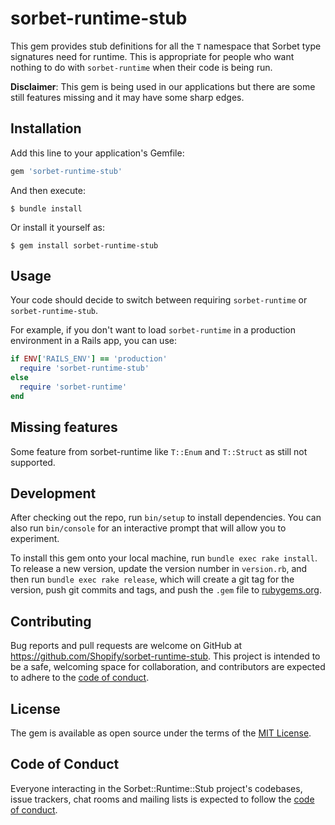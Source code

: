 # sorbet-runtime-stub

This gem provides stub definitions for all the `T` namespace that Sorbet type signatures need for runtime. This is appropriate for people who want nothing to do with `sorbet-runtime` when their code is being run.

**Disclaimer**: This gem is being used in our applications but there are some still features missing and it may have some sharp edges.

## Installation

Add this line to your application's Gemfile:

```ruby
gem 'sorbet-runtime-stub'
```

And then execute:

    $ bundle install

Or install it yourself as:

    $ gem install sorbet-runtime-stub

## Usage

Your code should decide to switch between requiring `sorbet-runtime` or `sorbet-runtime-stub`.

For example, if you don't want to load `sorbet-runtime` in a production environment in a Rails app, you can use:
```ruby
if ENV['RAILS_ENV'] == 'production'
  require 'sorbet-runtime-stub'
else
  require 'sorbet-runtime'
end
```

## Missing features

Some feature from sorbet-runtime like `T::Enum` and `T::Struct` as still not supported.

## Development

After checking out the repo, run `bin/setup` to install dependencies. You can also run `bin/console` for an interactive prompt that will allow you to experiment.

To install this gem onto your local machine, run `bundle exec rake install`. To release a new version, update the version number in `version.rb`, and then run `bundle exec rake release`, which will create a git tag for the version, push git commits and tags, and push the `.gem` file to [rubygems.org](https://rubygems.org).

## Contributing

Bug reports and pull requests are welcome on GitHub at https://github.com/Shopify/sorbet-runtime-stub. This project is intended to be a safe, welcoming space for collaboration, and contributors are expected to adhere to the [code of conduct](https://github.com/Shopify/sorbet-runtime-stub/blob/master/CODE_OF_CONDUCT.md).


## License

The gem is available as open source under the terms of the [MIT License](https://opensource.org/licenses/MIT).

## Code of Conduct

Everyone interacting in the Sorbet::Runtime::Stub project's codebases, issue trackers, chat rooms and mailing lists is expected to follow the [code of conduct](https://github.com/Shopify/sorbet-runtime-stub/blob/master/CODE_OF_CONDUCT.md).
